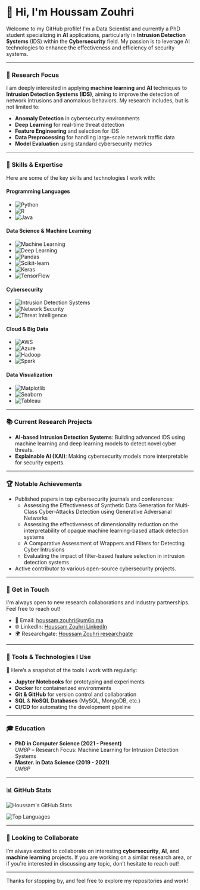 # 👋 Hi, I'm Houssam Zouhri

Welcome to my GitHub profile! I'm a Data Scientist and currently a PhD student specializing in **AI** applications, particularly in **Intrusion Detection Systems** (IDS) within the **Cybersecurity** field. My passion is to leverage AI technologies to enhance the effectiveness and efficiency of security systems.

---

### 🧠 **Research Focus**

I am deeply interested in applying **machine learning** and **AI** techniques to **Intrusion Detection Systems (IDS)**, aiming to improve the detection of network intrusions and anomalous behaviors. My research includes, but is not limited to:

- **Anomaly Detection** in cybersecurity environments
- **Deep Learning** for real-time threat detection
- **Feature Engineering** and selection for IDS
- **Data Preprocessing** for handling large-scale network traffic data
- **Model Evaluation** using standard cybersecurity metrics

---

### 🚀 **Skills & Expertise**

Here are some of the key skills and technologies I work with:

#### **Programming Languages**
- ![Python](https://img.shields.io/badge/Python-3776AB?style=flat&logo=python&logoColor=white)
- ![R](https://img.shields.io/badge/R-276DC3?style=flat&logo=r&logoColor=white)
- ![Java](https://img.shields.io/badge/Java-007396?style=flat&logo=java&logoColor=white)


#### **Data Science & Machine Learning**
- ![Machine Learning](https://img.shields.io/badge/Machine%20Learning-0082FC?style=flat&logo=google&logoColor=white)
- ![Deep Learning](https://img.shields.io/badge/Deep%20Learning-FF6F00?style=flat&logo=tensorflow&logoColor=white)
- ![Pandas](https://img.shields.io/badge/Pandas-150458?style=flat&logo=pandas&logoColor=white)
- ![Scikit-learn](https://img.shields.io/badge/Scikit%20Learn-F7931E?style=flat&logo=scikit-learn&logoColor=white)
- ![Keras](https://img.shields.io/badge/Keras-D00000?style=flat&logo=keras&logoColor=white)
- ![TensorFlow](https://img.shields.io/badge/TensorFlow-FF6F00?style=flat&logo=tensorflow&logoColor=white)

#### **Cybersecurity**
- ![Intrusion Detection Systems](https://img.shields.io/badge/IDS-00B4CC?style=flat&logo=security&logoColor=white)
- ![Network Security](https://img.shields.io/badge/Network%20Security-8A8B8C?style=flat&logo=network&logoColor=white)
- ![Threat Intelligence](https://img.shields.io/badge/Threat%20Intelligence-009C96?style=flat&logo=circleci&logoColor=white)

#### **Cloud & Big Data**
- ![AWS](https://img.shields.io/badge/AWS-232F3E?style=flat&logo=amazon-aws&logoColor=white)
- ![Azure](https://img.shields.io/badge/Azure-0089D6?style=flat&logo=microsoft-azure&logoColor=white)
- ![Hadoop](https://img.shields.io/badge/Hadoop-66CCFF?style=flat&logo=hadoop&logoColor=black)
- ![Spark](https://img.shields.io/badge/Spark-E25A1C?style=flat&logo=apache-spark&logoColor=white)

#### **Data Visualization**
- ![Matplotlib](https://img.shields.io/badge/Matplotlib-008C45?style=flat&logo=matplotlib&logoColor=white)
- ![Seaborn](https://img.shields.io/badge/Seaborn-000000?style=flat&logo=seaborn&logoColor=white)
- ![Tableau](https://img.shields.io/badge/Tableau-E97627?style=flat&logo=tableau&logoColor=white)

---

### 📚 **Current Research Projects**

- **AI-based Intrusion Detection Systems**: Building advanced IDS using machine learning and deep learning models to detect novel cyber threats.
- **Explainable AI (XAI)**: Making cybersecurity models more interpretable for security experts.

---

### 🏆 **Notable Achievements**
- Published papers in top cybersecurity journals and conferences:
    * Assessing the Effectiveness of Synthetic Data Generation for Multi-Class Cyber-Attacks Detection using Generative Adversarial Networks
    * Assessing the effectiveness of dimensionality reduction on the interpretability of opaque machine learning-based attack detection systems
    * A Comparative Assessment of Wrappers and Filters for Detecting Cyber Intrusions
    * Evaluating the impact of filter-based feature selection in intrusion detection systems
- Active contributor to various open-source cybersecurity projects.

---

### 📧 **Get in Touch**

I'm always open to new research collaborations and industry partnerships. Feel free to reach out!

- 📧 Email: [houssam.zouhri@um6p.ma](mailto:houssam.zouhri@um6p.ma)
- 🌐 LinkedIn: [Houssam Zouhri LinkedIn](https://www.linkedin.com/in/houssamzouhri)
- 🌍 Researchgate: [Houssam Zouhri researchgate](https://www.researchgate.net/profile/Houssam-Zouhri)

---

### 🔧 **Tools & Technologies I Use**

🔧 
Here’s a snapshot of the tools I work with regularly:

- **Jupyter Notebooks** for prototyping and experiments
- **Docker** for containerized environments
- **Git & GitHub** for version control and collaboration
- **SQL** & **NoSQL Databases** (MySQL, MongoDB, etc.)
- **CI/CD** for automating the development pipeline

---

### 🎓 **Education**

- **PhD in Computer Science (2021 - Present)**  
  _UM6P_ – Research Focus: Machine Learning for Intrusion Detection Systems
- **Master. in Data Science (2019 - 2021)**  
  _UM6P_ 

---

### 📊 **GitHub Stats**

![Houssam's GitHub Stats](https://github-readme-stats.vercel.app/api?username=houssam-zouhri&show_icons=true&count_private=true&hide=prs&theme=radical)

![Top Languages](https://github-readme-stats.vercel.app/api/top-langs/?username=houssam-zouhri&layout=compact&theme=radical)

---

### 👀 **Looking to Collaborate**

I’m always excited to collaborate on interesting **cybersecurity**, **AI**, and **machine learning** projects. If you are working on a similar research area, or if you're interested in discussing any topic, don’t hesitate to reach out!

---

Thanks for stopping by, and feel free to explore my repositories and work!
